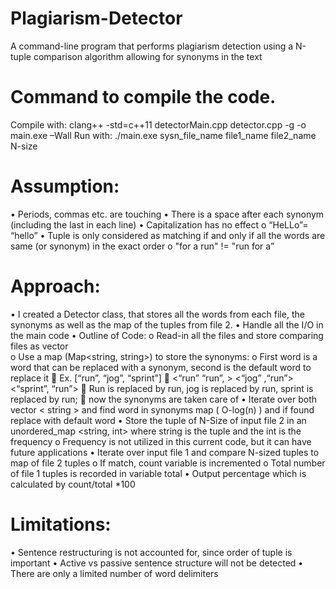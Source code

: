 # Plagiarism-Detector
A command-line program that performs plagiarism detection using a N-tuple comparison algorithm allowing for synonyms in the text
 
# Command to compile the code.
Compile with: clang++ -std=c++11 detectorMain.cpp detector.cpp -g -o main.exe –Wall
Run with: ./main.exe sysn_file_name file1_name file2_name N-size


# Assumption:
•	Periods, commas etc. are touching 
•	There is a space after each synonym (including the last in each line)
•	Capitalization has no effect
      o	“HeLLo”= “hello”
•	Tuple is only considered as matching  if and only if all the words are same (or synonym) in the exact order 
      o	"for a run" != "run for a” 
# Approach:
•	I created a Detector class, that stores all the words from each file, the synonyms as well as the map of the tuples from file 2.
•	Handle all the I/O in the main code
•	Outline of Code:
      o	Read-in all the files and store comparing files as vector <string>	
      o	Use a map (Map<string, string>) to store the synonyms:
      o	First word is a word that can be replaced with a synonym, second is the default word to replace it 
            	Ex.  [“run”, “jog”, “sprint”]    <“run” “run”, >  <“jog” ,“run”> <“sprint”, “run”>
            	Run is replaced by run, jog is replaced by run, sprint is replaced by run;
            	now the synonyms are taken care of
•	Iterate over both vector < string > and find word in synonyms map ( O-log(n) ) and if found replace with default word
•	Store the tuple of N-Size of input file 2 in an unordered_map <string, int> where string is the tuple and the int is the frequency
      o	Frequency is not utilized in this current code, but it can have future applications
•	Iterate over input file 1 and compare N-sized tuples to map of file 2 tuples
      o	If match, count variable is incremented
      o	Total number of file 1 tuples is recorded in variable total
•	Output percentage which is calculated by count/total *100
  
# Limitations:
•	Sentence restructuring is not accounted for, since order of tuple is important
•	Active vs passive sentence structure will not be detected
•	There are only a limited number of word delimiters

